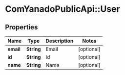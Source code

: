# ComYanadoPublicApi::User

## Properties
Name | Type | Description | Notes
------------ | ------------- | ------------- | -------------
**email** | **String** | Email | [optional] 
**id** | **String** | Id | [optional] 
**name** | **String** | Name | [optional] 



